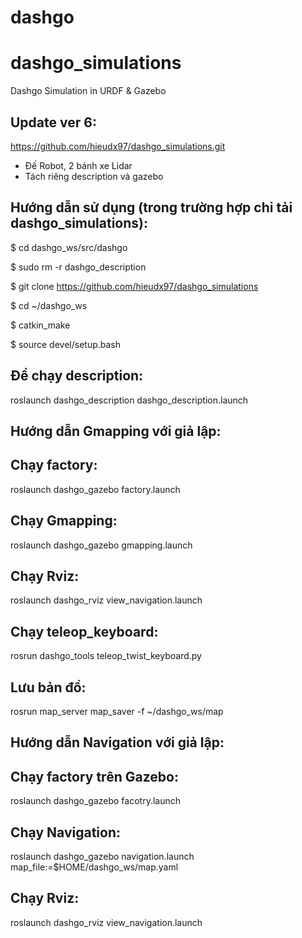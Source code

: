 # dashgo
# dashgo_simulations
Dashgo Simulation in URDF &amp; Gazebo

Update ver 6:
---
https://github.com/hieudx97/dashgo_simulations.git
- Đế Robot, 2 bánh xe Lidar
- Tách riêng description và gazebo

Hướng dẫn sử dụng (trong trường hợp chỉ tải dashgo_simulations):
---
$ cd dashgo_ws/src/dashgo

$ sudo rm -r dashgo_description

$ git clone https://github.com/hieudx97/dashgo_simulations

$ cd ~/dashgo_ws

$ catkin_make

$ source devel/setup.bash

Để chạy description:
---
roslaunch dashgo_description dashgo_description.launch


Hướng dẫn Gmapping với giả lập:
---

Chạy factory:
---
roslaunch dashgo_gazebo factory.launch


Chạy Gmapping:
---
roslaunch dashgo_gazebo gmapping.launch

Chạy Rviz:
---
roslaunch dashgo_rviz view_navigation.launch

Chạy teleop_keyboard:
---
rosrun dashgo_tools teleop_twist_keyboard.py

Lưu bản đồ:
---
rosrun map_server map_saver -f ~/dashgo_ws/map

Hướng dẫn Navigation với giả lập:
---

Chạy factory trên Gazebo:
---
roslaunch dashgo_gazebo facotry.launch

Chạy Navigation:
---
roslaunch dashgo_gazebo navigation.launch map_file:=$HOME/dashgo_ws/map.yaml

Chạy Rviz:
---
roslaunch dashgo_rviz view_navigation.launch
